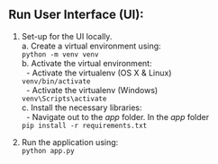 ## Run User Interface (UI): 
1. Set-up for the UI locally.    
a. Create a virtual environment using: <br> `python -m venv venv`   
b. Activate the virtual environment:     
&nbsp; - Activate the virtualenv (OS X & Linux)   <br>`venv/bin/activate`   
&nbsp; - Activate the virtualenv (Windows) <br>  `venv\Scripts\activate`   
c. Install the necessary libraries:  
&nbsp; - Navigate out to the *app* folder. In the *app* folder  <br> `pip install -r requirements.txt`

2. Run the application using:   
   `python app.py`
